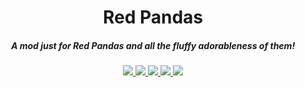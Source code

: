 <h1 align="center">Red Pandas</h1>  
<h5 align="center">A mod just for Red Pandas and all the fluffy adorableness of them!</h5>  

<p align="center">
<a href="https://discord.tophatcat.dev">
    <img src="https://img.shields.io/badge/Discord-CattusMods-brightgreen.svg?style=flat&logo=Discord"/>
</a>

<a href="https://tophatcat.dev/">
    <img src="https://img.shields.io/badge/Website-tophatcat.dev-brightgreen.svg?style=flat"/>
</a>  

<a href="https://www.curseforge.com/minecraft/mc-mods/red-pandas">
    <img src="https://cf.way2muchnoise.eu/versions/Minecraft_red-pandas_all.svg"/>
</a>

<a href="https://www.curseforge.com/minecraft/mc-mods/red-pandas">
    <img src="https://cf.way2muchnoise.eu/full_red-pandas_downloads.svg"/>
</a>

<a href="https://github.com/tophatcats-mods/red-pandas/commits/dev">
    <img src="https://img.shields.io/github/last-commit/tophatcats-mods/red-pandas.svg">
</a>  
</p>

